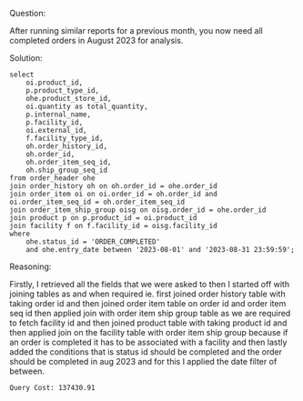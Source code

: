 Question:

After running similar reports for a previous month, you now need all completed orders in August 2023 for analysis.

Solution:

```
select
    oi.product_id,
    p.product_type_id,
    ohe.product_store_id,
    oi.quantity as total_quantity,
    p.internal_name,
    p.facility_id,
    oi.external_id,
    f.facility_type_id,
    oh.order_history_id,
    oh.order_id,
    oh.order_item_seq_id,
    oh.ship_group_seq_id
from order_header ohe
join order_history oh on oh.order_id = ohe.order_id
join order_item oi on oi.order_id = oh.order_id and oi.order_item_seq_id = oh.order_item_seq_id 
join order_item_ship_group oisg on oisg.order_id = ohe.order_id 
join product p on p.product_id = oi.product_id
join facility f on f.facility_id = oisg.facility_id
where
    ohe.status_id = 'ORDER_COMPLETED' 
    and ohe.entry_date between '2023-08-01' and '2023-08-31 23:59:59';
```

Reasoning:

Firstly, I retrieved all the fields that we were asked to then I started off with joining tables as and when required ie. first joined order history table with taking order id and 
then joined order item table on order id and order item seq id then applied join with order item ship group table as we are required to fetch facility id and then joined product table with taking product id and then applied join on the facility table with order item ship group because if an order is completed it has to be associated with a facility and then lastly added the conditions that is status id should be completed and the order should be completed in aug 2023 and for this
I applied the date filter of between.

```
Query Cost: 137430.91
```
